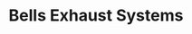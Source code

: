 ---
title: "Bells  Exhaust Systems"
url: /bloomington/bells-exhaust-systems/
shop: Autowerkstatt
---